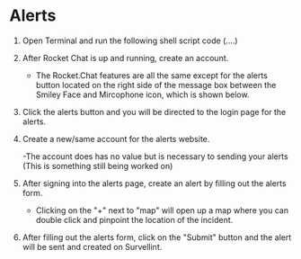 # Alerts
1) Open Terminal and run the following shell script code (....)

2) After Rocket Chat is up and running, create an account.

    - The Rocket.Chat features are all the same except for the alerts button located on the right side of the message box between the Smiley Face and Mircophone icon, which is shown below.
    
3) Click the alerts button and you will be directed to the login page for the alerts. 

4) Create a new/same account for the alerts website.

    -The account does has no value but is necessary to sending your alerts (This is something still being worked on)
    
5) After signing into the alerts page, create an alert by filling out the alerts form.    

    - Clicking on the "+" next to "map" will open up a map where you can double click and pinpoint the location of the incident.
    
6) After filling out the alerts form, click on the "Submit" button and the alert will be sent and created on Survellint.
